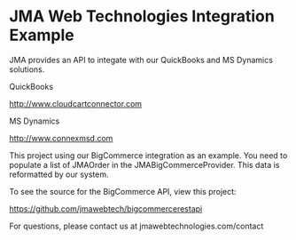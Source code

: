 JMA Web Technologies Integration Example
======================

JMA provides an API to integate with our QuickBooks and MS Dynamics solutions. 

QuickBooks

http://www.cloudcartconnector.com

MS Dynamics

http://www.connexmsd.com

This project using our BigCommerce integration as an example. You need to populate a list of JMAOrder in the JMABigCommerceProvider. This data is reformatted by our system.

To see the source for the BigCommerce API, view this project:

https://github.com/jmawebtech/bigcommercerestapi

For questions, please contact us at jmawebtechnologies.com/contact
